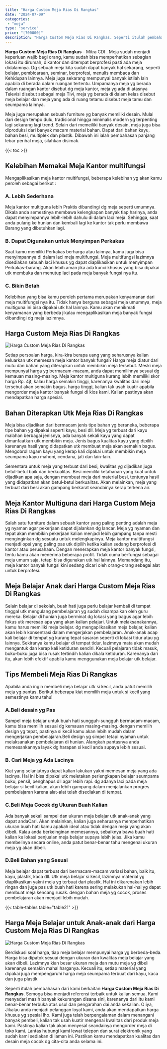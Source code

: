 ```yaml
---
title: "Harga Custom Meja Rias Di Rangkas"
date: "2024-07-09"
categories:
 - "meja"
type: "service"
price: "[700000]"
description: "Harga Custom Meja Rias Di Rangkas. Seperti itulah pembahasan dari kami berkaitan **Harga Custom Meja Rias Di Rangkas**. Semoga bisa menjadi referensi terbaik..."
---
```


**Harga Custom Meja Rias Di Rangkas** - Mitra CDI . Meja sudah menjadi keperluan wajib bagi orang, kamu sudah bisa memperhatikan sebagian lokasi itu dirumah, dikantor dan ditempat berprofesi pasti ada meja didalamnya. Dg sebuah meja kita sudah dapat banyak hal sekarang, seperti belajar, pembicaraan, seminar, berprofesi, menulis membaca dan Kehidupan lainnya. Meja juga sekarang mempunyai banyak istilah lain apabila di berada dalam ruangan tertentu. Umpamanya meja yg berada dalam ruangan kantor disebut dg meja kantor, meja yg ada di atasnya Televisi disebut sebagai meja Tivi, meja yg berada di dalam kelas disebut meja belajar dan meja yang ada di ruang tetamu disebut meja tamu dan seumpama lainnya.

Meja juga merupakan sebuah furniture yg banyak memiliki desain. Mulai dari design tempo dulu, tradisional hingga minimalis modern yg terpenting lagi sekarang lagi trend. Selain dari memeiliki banyak desain, meja juga bisa diproduksi dari banyak macam material bahan. Dapat dari bahan kayu, bahan besi, multiplek dan plastik. Dibawah ini ialah pembahasan panjang lebar perihal meja, silahkan disimak.

{{< toc >}}

## Kelebihan Memakai Meja Kantor multifungsi

Mengaplikasikan meja kantor multifungsi, beberapa kelebihan yg akan kamu peroleh sebagai berikut :

### A. Lebih Sederhana

Meja kantor multiguna lebih Praktis dibandingi dg meja seperti umumnya. Dikala anda semestinya membawa kelengkapan banyak tiap harinya, anda dapat menyimpannya lebih-lebih dahulu di dalam laci meja. Sehingga, saat anda pulang ke hunian dan kembali lagi ke kantor tak perlu membawa Barang yang dibutuhkan lagi.

### B. Dapat Digunakan untuk Menyimpan Perkakas

Saat kamu memiliki Perkakas berharga atau lainnya, kamu juga bisa menyimpannya di dalam laci meja multifungsi. Meja multifungsi lazimnya disediakan sebuah laci khusus yg dapat diaplikasikan untuk menyimpan Perkakas-barang. Akan lebih aman jika ada kunci khusus yang bisa dipakai utk membuka dan menutup laci pada meja banyak fungsi nya itu.

### C. Bikin Betah

Kelebihan yang bisa kamu peroleh pertama merupakan kenyamanan dari meja multifungsi nya itu. Tidak hanya berguna sebagai meja umumnya, meja multiguna ini bisa dipakai utk hal lainnya. Kamu akan menikmati kenyamanan yang berbeda jikalau mengaplikasikan meja banyak fungsi dibandingi dg meja lazimnya.

## Harga Custom Meja Rias Di Rangkas

![Harga Custom Meja Rias Di Rangkas](/images/meja/meja-dewasa-018.jpg)

Setiap persoalan harga, kira-kira berapa uang yang seharusnya kalian keluarkan utk memesan meja kantor banyak fungsi? Harga meja diatur dari mutu dan bahan yang diterapkan untuk membikin meja tersebut. Meski meja mempunyai harga yg bermacam-macam, anda dapat memilihnya sesuai dg kemauan masing-masing. Meja kantor multiguna kurang lebih memiliki skor harga Rp. 4jt, kalau harga semakin tinggi, karenanya kwalitas dari meja tersebut akan semakin bagus. harga tinggi, kalian tak usah kuatir apabila mengorder meja kantor banyak fungsi di kios kami. Kalian pastinya akan mendapatkan harga spesial.

## Bahan Diterapkan Utk Meja Rias Di Rangkas

Meja bisa dijadikan dari bermacam jenis tipe bahan yg beraneka, beberapa tipe bahan yg dipakai seperti kayu, besi dll. Meja yg terbuat dari kayu malahan berbagai jenisnya, ada banyak sekali kayu yang dapat dimanfaatkan utk membikin meja. Jenis bagus kualitas kayu yang dipilih karenanya hasil yang didapatkan utk membuat meja akan semakin bagus. Mengobrol ragam kayu yang kerap kali dipakai untuk membikin meja seumpama kayu mahoni, cendana, jati dan lain-lain.

Sementara untuk meja yang terbuat dari besi, kwalitas yg dijadikan juga betul-betul baik dan berkualitas. Besi memiliki ketahanan yang kuat untuk dijadikan apa saja, dengan membuat meja dari material besi, tentunya hasil yang didapatkan akan betul-betul berkualitas. Akan melainkan, meja yang terbuat dari besi akan gampang berkarat seandainya kerap terkena air.

## Meja Kantor Multiguna dari Harga Custom Meja Rias Di Rangkas

Salah satu furniture dalam sebuah kantor yang paling penting adalah meja yg nyaman agar pekerjaan dapat dijalankan dg lancar. Meja yg nyaman dan tepat akan membikin pekerjaan kalian menjadi lebih gampang tanpa mesti menginginkan dg sesuatu untuk melengkapinya. Meja kantor multifungsi menjadi opsi yang paling pas utk dipilih ketika kalian sedang berprofesi di kantor atau perusahaan. Dengan menerapkan meja kantor banyak fungsi, tentu kamu akan menerima beberapa profit. Tidak cuma berfungsi sebagai meja umum saja, tetapi bisa digunakan utk hal lainnya. Memandang itu, meja kantor banyak fungsi kini sedang dicari oleh orang-orang sebagai alat untuk berprofesi.

## Meja Belajar Anak dari Harga Custom Meja Rias Di Rangkas

Selain belajar di sekolah, buah hati juga perlu belajar kembali di tempat tinggal utk mengulang pembelajaran yg sudah disampaikan oleh guru mereka. Belajar di hunian juga berminat dg lokasi yang bagus agar lebih fokus utk meresap apa yang akan kalian pelajari. Untuk melaksanakannya, kamu harus memiliki meja belajar. dg mengaplikasikan meja belajar, kalian akan lebih konsentrasi dalam mengerjakan pembelajaran. Anak-anak acap kali belajar di tempat yg kurang tepat sasaran seperti di lokasi tidur atau yg lainnya. Sekiranya kamu belajar di tempat tidur, lazimnya mata akan mudah mengantuk dan kerap kali ketiduran sendiri. Kecuali pelajaran tidak masuk, buku-buku juga bisa rusak tertindih kalian dikala ketiduran. Karenanya dari itu, akan lebih efektif apabila kamu menggunakan meja belajar utk belajar.

## Tips Membeli Meja Rias Di Rangkas

Apabila anda ingin membeli meja belajar utk si kecil, anda patut memilih meja yg pantas. Berikut beberapa kiat memilih meja untuk si kecil yang semestinya kamu tahu!

### A.Beli desain yg Pas

Sampel meja belajar untuk buah hati sungguh-sungguh bermacam-macam, kamu bisa memilih sesuai dg kemauan masing-masing. dengan memilih design yg tepat, pastinya si kecil kamu akan lebih mudah dalam mengerjakan pembelajaran.Beli design yg simpel tetapi nyaman untuk melaksanakan pembelajaran di hunian. Alangkah pantasnya anda memesankannya layak dg harapan si kecil anda supaya lebih sesuai.

### B. Cari Meja yg Ada Lacinya

Kiat yang selanjutnya dapat kalian lakukan yakni memesan meja yang ada lacinya. Hal ini bisa dipakai utk meletakan perlengkapan belajar seumpama buku, pensil, penghapus dll agar lebih rapi. dg adanya laci pada meja belajar si kecil kalian, akan lebih gampang dalam menjalankan progres pembelajaran karena alat-alat telah disediakan di tempat.

### C.Beli Meja Cocok dg Ukuran Buah Kalian

Ada banyak sekali sampel dan ukuran meja belajar utk anak-anak yang dapat andaCari. Akan melainkan, kalian juga seharusnya memperhatikan ukuran buah hati kamu apakah ideal atau tidak dengan meja yang akan dibeli. Kalau anda berkeinginan memesannya, sebaiknya bawa buah hati kalian ke lokasi penjualan meja belajar supaya lebih jelas. Jika kamu membelinya secara online, anda patut benar-benar tahu mengenai ukuran meja yg akan dibeli.

### D.Beli Bahan yang Sesuai

Meja belajar dapat terbuat dari bermacam-macam variasi bahan, baik itu, kayu, plastik, kaca dll. Utk meja belajar si kecil, lazimnya material yg diaplikasikan yakni meja yg terbuat dari plastik. Hal ini dikarenakan lebih ringan dan juga pas utk buah hati karena sering melakukan hal-hal yg dapat membuat meja kencang rusak. dengan bahan meja yg cocok, proses pembelajaran akan menjadi lebih mudah.

{{< table-tables table="table21" >}}

## Harga Meja Belajar untuk Anak-anak dari Harga Custom Meja Rias Di Rangkas

![Harga Custom Meja Rias Di Rangkas](/images/meja/meja-anak-013.jpg)

Berdiskusi soal harga, tiap meja belajar mempunyai harga yg berbeda-beda. Harga bisa dipatok sesuai dengan ukuran dan kwalitas meja belajar yang akan dibeli. Lazimnya kian besar ukuran meja dan mutu meja yg dibeli karenanya semakin mahal harganya. Kecuali itu, setiap material yang dipakai juga mempengaruhi harga meja seumpama terbuat dari kayu, kaca dan juga plastik

Seperti itulah pembahasan dari kami berkaitan **Harga Custom Meja Rias Di Rangkas**. Semoga bisa menjadi referensi terbaik untuk kalian semua. Kami menyadari masih banyak kekurangan disana sini, karenanya dari itu kami benar-benar terbuka atas usul dan pengarahan dai anda sekalian. O iya, Jikalau anda menjadi pelanggan loyal kami, anda akan mendapatkan harga khusus yg spesial lho. Kami juga telah berpengalaman dalam menangani banyak pembeli, kalian tak usah kuatir mengenai kwalitas dari produk meja kami. Pastinya kalian tak akan menyesal seandainya mengorder meja di toko kami. Lantas hubungi kami lewat telepon dan surat elektronik yang sudah kami sediakan di laman ini. Pastikan kamu mendapatkan kualitas dan desain meja cocok dg cita-cita anda selama ini.
